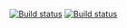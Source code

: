 [![Build status](https://ci.appveyor.com/api/projects/status/v27k4yngsvrhb39w?svg=true)](https://ci.appveyor.com/project/Valdemarovna/dnd-project)
[![Build status](https://ci.appveyor.com/api/projects/status/v27k4yngsvrhb39w/branch/main?svg=true)](https://ci.appveyor.com/project/Valdemarovna/dnd-project/branch/main)
